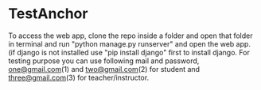 # TestAnchor
To access the web app, clone the repo inside a folder and open that folder in terminal and run "python manage.py runserver" and open the web app. (if django is not installed use "pip install django" first to install django.
For testing purpose you can use  following mail and password, one@gmail.com(1) and two@gmail.com(2) for student and three@gmail.com(3) for teacher/instructor.
